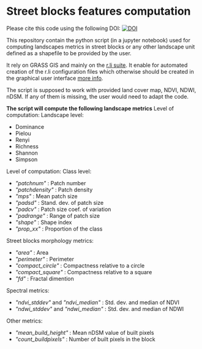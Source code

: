 # Street blocks features computation

Please cite this code using the following DOI: [![DOI](https://zenodo.org/badge/DOI/10.5281/zenodo.1290642.svg)](https://doi.org/10.5281/zenodo.1290642)
 
This repository contain the python script (in a jupyter notebook) used for computing landscapes metrics in street blocks or any other landscape unit defined as a shapefile to be provided by the user.

It rely on GRASS GIS and mainly on the [r.li suite](https://grass.osgeo.org/grass74/manuals/r.li.html). 
It enable for automated creation of the r.li configuration files which otherwise should be created in the graphical user interface [more info](https://grass.osgeo.org/grass75/manuals/g.gui.rlisetup.html).

The script is supposed to work with provided land cover map, NDVI, NDWI, nDSM. If any of them is missing, the user would need to adapt the code. 

**The script will compute the following landscape metrics**
Level of computation: Landscape level:
- Dominance
- Pielou
- Renyi
- Richness
- Shannon
- Simpson

Level of computation: Class level:
- *"patchnum"* : Patch number
- *"patchdensity"* : Patch density
- *"mps"* : Mean patch size
- *"padsd"* : Stand. dev. of patch size
- *"padcv"* : Patch size coef. of variation
- *"padrange"* : Range of patch size
- *"shape"* : Shape index
- *"prop_xx"* :  Proportion of the class

Street blocks morphology metrics:
- *"area"* : Area
- *"perimeter"* : Perimeter
- *"compact_circle"* : Compactness relative to a circle
- *"compact_square"* : Compactness relative to a square
- *"fd"* : Fractal dimention

Spectral metrics:
- *"ndvi_stddev"* and *"ndvi_median"* : Std. dev. and median of NDVI
- *"ndwi_stddev"* and *"ndwi_median"* : Std. dev. and median of NDWI
 
Other metrics:
- *"mean_build_height"* : Mean nDSM value of built pixels 
- *"count_buildpixels"* : Number of built pixels in the block
